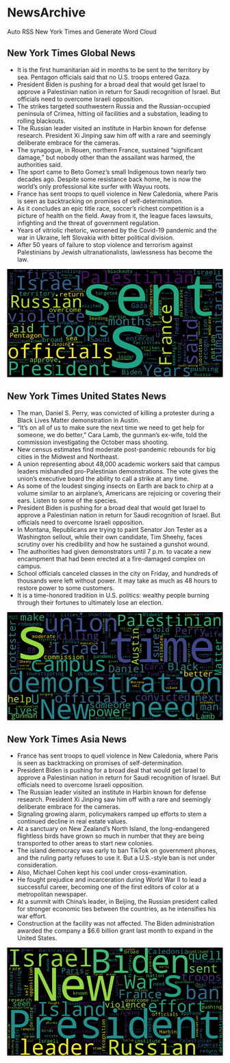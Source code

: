 # NewsArchive
Auto RSS New York Times and Generate Word Cloud

## New York Times Global News
* It is the first humanitarian aid in months to be sent to the territory by sea. Pentagon officials said that no U.S. troops entered Gaza.
* President Biden is pushing for a broad deal that would get Israel to approve a Palestinian nation in return for Saudi recognition of Israel. But officials need to overcome Israeli opposition.
* The strikes targeted southwestern Russia and the Russian-occupied peninsula of Crimea, hitting oil facilities and a substation, leading to rolling blackouts.
* The Russian leader visited an institute in Harbin known for defense research. President Xi Jinping saw him off with a rare and seemingly deliberate embrace for the cameras.
* The synagogue, in Rouen, northern France, sustained “significant damage,” but nobody other than the assailant was harmed, the authorities said.
* The sport came to Beto Gomez’s small Indigenous town nearly two decades ago. Despite some resistance back home, he is now the world’s only professional kite surfer with Wayuu roots.
* France has sent troops to quell violence in New Caledonia, where Paris is seen as backtracking on promises of self-determination.
* As it concludes an epic title race, soccer’s richest competition is a picture of health on the field. Away from it, the league faces lawsuits, infighting and the threat of government regulation.
* Years of vitriolic rhetoric, worsened by the Covid-19 pandemic and the war in Ukraine, left Slovakia with bitter political division.
* After 50 years of failure to stop violence and terrorism against Palestinians by Jewish ultranationalists, lawlessness has become the law.

![Global](./global.png)
## New York Times United States News
* The man, Daniel S. Perry, was convicted of killing a protester during a Black Lives Matter demonstration in Austin.
* “It’s on all of us to make sure the next time we need to get help for someone, we do better,” Cara Lamb, the gunman’s ex-wife, told the commission investigating the October mass shooting.
* New census estimates find moderate post-pandemic rebounds for big cities in the Midwest and Northeast.
* A union representing about 48,000 academic workers said that campus leaders mishandled pro-Palestinian demonstrations. The vote gives the union’s executive board the ability to call a strike at any time.
* As some of the loudest singing insects on Earth are back to chirp at a volume similar to an airplane’s, Americans are rejoicing or covering their ears. Listen to some of the species.
* President Biden is pushing for a broad deal that would get Israel to approve a Palestinian nation in return for Saudi recognition of Israel. But officials need to overcome Israeli opposition.
* In Montana, Republicans are trying to paint Senator Jon Tester as a Washington sellout, while their own candidate, Tim Sheehy, faces scrutiny over his credibility and how he sustained a gunshot wound.
* The authorities had given demonstrators until 7 p.m. to vacate a new encampment that had been erected at a fire-damaged complex on campus.
* School officials canceled classes in the city on Friday, and hundreds of thousands were left without power. It may take as much as 48 hours to restore power to some customers.
* It is a time-honored tradition in U.S. politics: wealthy people burning through their fortunes to ultimately lose an election.

![US](./usnews.png)
## New York Times Asia News
* France has sent troops to quell violence in New Caledonia, where Paris is seen as backtracking on promises of self-determination.
* President Biden is pushing for a broad deal that would get Israel to approve a Palestinian nation in return for Saudi recognition of Israel. But officials need to overcome Israeli opposition.
* The Russian leader visited an institute in Harbin known for defense research. President Xi Jinping saw him off with a rare and seemingly deliberate embrace for the cameras.
* Signaling growing alarm, policymakers ramped up efforts to stem a continued decline in real estate values.
* At a sanctuary on New Zealand’s North Island, the long-endangered flightless birds have grown so much in number that they are being transported to other areas to start new colonies.
* The island democracy was early to ban TikTok on government phones, and the ruling party refuses to use it. But a U.S.-style ban is not under consideration.
* Also, Michael Cohen kept his cool under cross-examination.
* He fought prejudice and incarceration during World War II to lead a successful career, becoming one of the first editors of color at a metropolitan newspaper.
* At a summit with China’s leader, in Beijing, the Russian president called for stronger economic ties between the countries, as he intensifies his war effort.
* Construction at the facility was not affected. The Biden administration awarded the company a $6.6 billion grant last month to expand in the United States.

![Asian](./asian.png)

